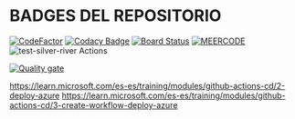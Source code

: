 # BADGES DEL REPOSITORIO

[![CodeFactor](https://www.codefactor.io/repository/github/pablobaeza56/test-silver-river/badge/main)](https://www.codefactor.io/repository/github/pablobaeza56/test-silver-river/overview/main)
[![Codacy Badge](https://app.codacy.com/project/badge/Grade/5de170dc64014f5489ab0268345b8b5d)](https://app.codacy.com/gh/PabloBaeza56/test-silver-river/dashboard?utm_source=gh&utm_medium=referral&utm_content=&utm_campaign=Badge_grade)
[![Board Status](https://dev.azure.com/FMAT-RIVER/86f7b95e-d936-4004-9875-e7a55d4e1bc0/a30ee3b1-0ddd-4da1-a5ed-17259ec8f66e/_apis/work/boardbadge/03f61dcf-1ea4-479a-bd35-59daa0d4571f?columnOptions=1)](https://dev.azure.com/FMAT-RIVER/86f7b95e-d936-4004-9875-e7a55d4e1bc0/_boards/board/t/a30ee3b1-0ddd-4da1-a5ed-17259ec8f66e/Microsoft.RequirementCategory/)
[![MEERCODE](https://img.shields.io/badge/MEERCODE-Visit-blue?style=flat&logo=appveyor)](https://meercode.io)
![test-silver-river Actions](https://api.meercode.io/badge/PabloBaeza56/test-silver-river?type=ci-total-count&lastDay=14)

[![Quality gate](https://sonarcloud.io/api/project_badges/quality_gate?project=PabloBaeza56_test-silver-river)](https://sonarcloud.io/summary/new_code?id=PabloBaeza56_test-silver-river)


https://learn.microsoft.com/es-es/training/modules/github-actions-cd/2-deploy-azure
https://learn.microsoft.com/es-es/training/modules/github-actions-cd/3-create-workflow-deploy-azure





